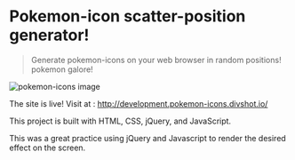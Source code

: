 # Pokemon-icon scatter-position generator!

>Generate pokemon-icons on your web browser in random positions! pokemon galore!

![pokemon-icons image](https://cloud.githubusercontent.com/assets/13400593/9978895/cedc4bb0-5f03-11e5-938e-a223185c5764.png)

The site is live! Visit at : http://development.pokemon-icons.divshot.io/

This project is built with HTML, CSS, jQuery, and JavaScript. 

This was a great practice using jQuery and Javascript to render the desired effect on the screen. 


